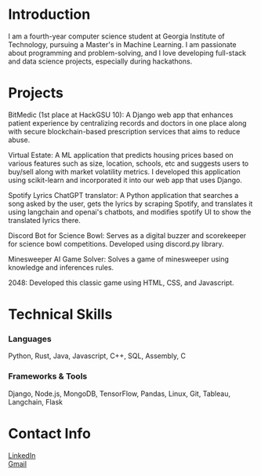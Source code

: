 <h1>Introduction</h1>
I am a fourth-year computer science student at Georgia Institute of Technology, pursuing a Master's in Machine Learning. I am passionate about programming and problem-solving, and I love developing full-stack and data science projects, especially during hackathons. 

<h1>Projects</h1>
<p> BitMedic (1st place at HackGSU 10): A Django web app that enhances patient experience by centralizing records and doctors in one place along with secure blockchain-based prescription services that aims to reduce abuse. </p>  
<p>Virtual Estate: A ML application that predicts housing prices based on various features such as size, location, schools, etc and suggests users to buy/sell along with market volatility metrics. I developed this application using scikit-learn and incorporated it into our web app that uses Django. </p>
<p>Spotify Lyrics ChatGPT translator: A Python application that searches a song asked by the user, gets the lyrics by scraping Spotify, and translates it using langchain and openai's chatbots, and modifies spotify UI to show the translated lyrics there.</p>
<p> Discord Bot for Science Bowl: Serves as a digital buzzer and scorekeeper for science bowl competitions. Developed using discord.py library. </p>
<p> Minesweeper AI Game Solver: Solves a game of minesweeper using knowledge and inferences rules. </p>
<p> 2048: Developed this classic game using HTML, CSS, and Javascript. </p>

<h1>Technical Skills</h1>
<h3>Languages</h3>
<p>Python, Rust, Java, Javascript, C++, SQL, Assembly, C
<h3>Frameworks & Tools</h3>
<p>Django, Node.js, MongoDB, TensorFlow, Pandas, Linux, Git, Tableau, Langchain, Flask</p>

<h1>Contact Info</h1>
<a href="https://www.linkedin.com/in/sai-anoop/" target="_blank"> LinkedIn </a> <br>
<a href="mailto:saianoop9@gmail.com" target="_blank"> Gmail </a>
